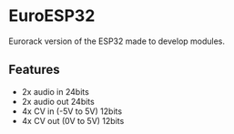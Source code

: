 # EuroESP32
 Eurorack version of the ESP32 made to develop modules.

## Features
* 2x audio in 24bits
* 2x audio out 24bits
* 4x CV in (-5V to 5V) 12bits
* 4x CV out (0V to 5V) 12bits
